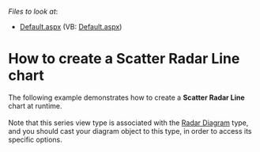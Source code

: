 <!-- default file list -->
*Files to look at*:

* [Default.aspx](./CS/ScatterRadarLine/Default.aspx) (VB: [Default.aspx](./VB/ScatterRadarLine/Default.aspx))
<!-- default file list end -->
# How to create a Scatter Radar Line chart


The following example demonstrates how to create a <strong>Scatter Radar Line </strong>chart at runtime.<br /><br />Note that this series view type is associated with the <a href="https://documentation.devexpress.com/#AspNet/CustomDocument15976">Radar Diagram</a> type, and you should cast your diagram object to this type, in order to access its specific options.

<br/>


